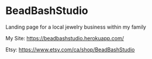 # BeadBashStudio

Landing page for a local jewelry business within my family

My Site: https://beadbashstudio.herokuapp.com/

Etsy: https://www.etsy.com/ca/shop/BeadBashStudio
